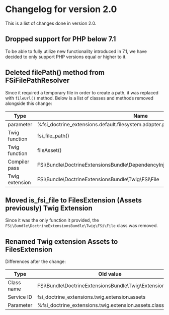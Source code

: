 # Changelog for version 2.0

This is a list of changes done in version 2.0.

## Dropped support for PHP below 7.1

To be able to fully utilize new functionality introduced in 7.1, we have decided
to only support PHP versions equal or higher to it.

## Deleted filePath() method from FSiFilePathResolver

Since it required a temporary file in order to create a path, it was replaced
with `fileUrl()` method. Below is a list of classes and methods removed alongside
this change:

<table>
    <thead>
        <tr>
            <th>Type</th>
            <th>Name</th>
            <th>Replaced with</th>
        </tr>
    </thead>
    <tbody>
        <tr>
            <td>parameter</td>
            <td>%fsi_doctrine_extensions.default.filesystem.adapter.prefix%</td>
            <td>%fsi_doctrine_extensions.default.filesystem.base_url%</td>
        </tr>
        <tr>
            <td>Twig function</td>
            <td>fsi_file_path()</td>
            <td>fsi_file_url()</td>
        </tr>
        <tr>
            <td>Twig function</td>
            <td>fileAsset()</td>
            <td>-</td>
        </tr>
        <tr>
            <td>Compiler pass</td>
            <td>FSi\Bundle\DoctrineExtensionsBundle\DependencyInjection\Compiler\TwigGlobalsPass</td>
            <td>-</td>
        </tr>
        <tr>
            <td>Twig extension</td>
            <td>FSi\Bundle\DoctrineExtensionsBundle\Twig\FSi\File</td>
            <td>-</td>
        </tr>
    </tbody>
</table>

## Moved is_fsi_file to FilesExtension (Assets previously) Twig Extension

Since it was the only function it provided, the `FSi\Bundle\DoctrineExtensionsBundle\Twig\FSi\File`
class was removed.

## Renamed Twig extension Assets to FilesExtension

Differences after the change:

<table>
    <thead>
        <tr>
            <th>Type</th>
            <th>Old value</th>
            <th>New value</th>
        </tr>
    </thead>
    <tbody>
        <tr>
            <td>Class name</td>
            <td>FSi\Bundle\DoctrineExtensionsBundle\Twig\Extension\Assets</td>
            <td>FSi\Bundle\DoctrineExtensionsBundle\Twig\FilesExtension</td>
        </tr>
        <tr>
            <td>Service ID</td>
            <td>fsi_doctrine_extensions.twig.extension.assets</td>
            <td>fsi_doctrine_extensions.twig.extension.files</td>
        </tr>
        <tr>
            <td>Parameter</td>
            <td>%fsi_doctrine_extensions.twig.extension.assets.class%</td>
            <td>%fsi_doctrine_extensions.twig.extension.files.class%</td>
        </tr>
    </tbody>
</table>
